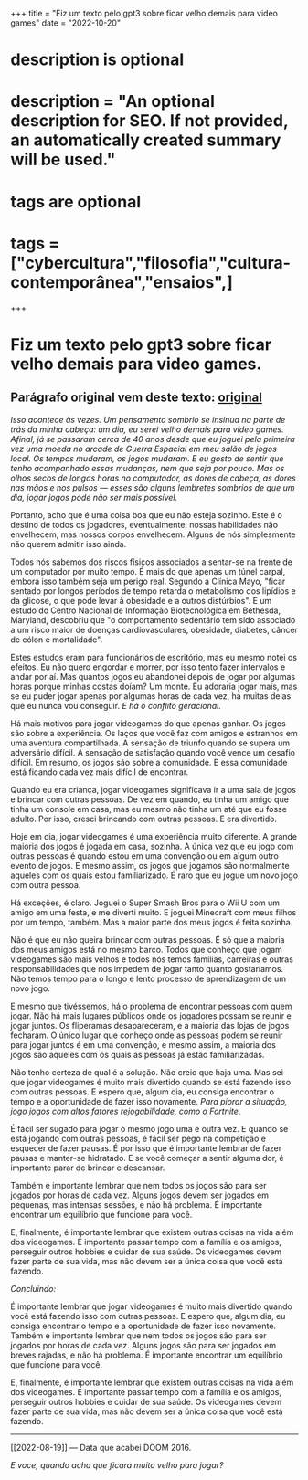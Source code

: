 +++
title = "Fiz um texto pelo gpt3 sobre ficar velho demais para video games"
date = "2022-10-20"
#
#
# description is optional
#
# description = "An optional description for SEO. If not provided, an automatically created summary will be used."

#
# tags are optional
#
# tags = ["cybercultura","filosofia","cultura-contemporânea","ensaios",]

+++

# Fiz um texto pelo gpt3 sobre ficar velho demais para video games.
## Parágrafo original vem deste texto: [original](https://www.reddit.com/r/patientgamers/comments/qj6wbk/doom_2016_made_me_feel_like_an_old_man/)

*Isso acontece às vezes. Um pensamento sombrio se insinua na parte de trás da minha cabeça: um dia, eu serei velho demais para vídeo games. Afinal, já se passaram cerca de 40 anos desde que eu joguei pela primeira vez uma moeda no arcade de Guerra Espacial em meu salão de jogos local. Os tempos mudaram, os jogos mudaram. E eu gosto de sentir que tenho acompanhado essas mudanças, nem que seja por pouco. Mas os olhos secos de longas horas no computador, as dores de cabeça, as dores nas mãos e nos pulsos — esses são alguns lembretes sombrios de que um dia, jogar jogos pode não ser mais possível.*

Portanto, acho que é uma coisa boa que eu não esteja sozinho. Este é o destino de todos os jogadores, eventualmente: nossas habilidades não envelhecem, mas nossos corpos envelhecem. Alguns de nós simplesmente não querem admitir isso ainda.

Todos nós sabemos dos riscos físicos associados a sentar-se na frente de um computador por muito tempo. É mais do que apenas um túnel carpal, embora isso também seja um perigo real. Segundo a Clínica Mayo, "ficar sentado por longos períodos de tempo retarda o metabolismo dos lipídios e da glicose, o que pode levar à obesidade e a outros distúrbios". E um estudo do Centro Nacional de Informação Biotecnológica em Bethesda, Maryland, descobriu que "o comportamento sedentário tem sido associado a um risco maior de doenças cardiovasculares, obesidade, diabetes, câncer de cólon e mortalidade".

Estes estudos eram para funcionários de escritório, mas eu mesmo notei os efeitos. Eu não quero engordar e morrer, por isso tento fazer intervalos e andar por aí. Mas quantos jogos eu abandonei depois de jogar por algumas horas porque minhas costas doíam? Um monte. Eu adoraria jogar mais, mas se eu puder jogar apenas por algumas horas de cada vez, há muitas delas que eu nunca vou conseguir. *E há o conflito geracional.*

Há mais motivos para jogar videogames do que apenas ganhar. Os jogos são sobre a experiência. Os laços que você faz com amigos e estranhos em uma aventura compartilhada. A sensação de triunfo quando se supera um adversário difícil. A sensação de satisfação quando você vence um desafio difícil. Em resumo, os jogos são sobre a comunidade. E essa comunidade está ficando cada vez mais difícil de encontrar.

Quando eu era criança, jogar videogames significava ir a uma sala de jogos e brincar com outras pessoas. De vez em quando, eu tinha um amigo que tinha um console em casa, mas eu mesmo não tinha um até que eu fosse adulto. Por isso, cresci brincando com outras pessoas. E era divertido.

Hoje em dia, jogar videogames é uma experiência muito diferente. A grande maioria dos jogos é jogada em casa, sozinha. A única vez que eu jogo com outras pessoas é quando estou em uma convenção ou em algum outro evento de jogos. E mesmo assim, os jogos que jogamos são normalmente aqueles com os quais estou familiarizado. É raro que eu jogue um novo jogo com outra pessoa.

Há exceções, é claro. Joguei o Super Smash Bros para o Wii U com um amigo em uma festa, e me diverti muito. E joguei Minecraft com meus filhos por um tempo, também. Mas a maior parte dos meus jogos é feita sozinha.

Não é que eu não queira brincar com outras pessoas. É só que a maioria dos meus amigos está no mesmo barco. Todos que conheço que jogam videogames são mais velhos e todos nós temos famílias, carreiras e outras responsabilidades que nos impedem de jogar tanto quanto gostaríamos. Não temos tempo para o longo e lento processo de aprendizagem de um novo jogo.

E mesmo que tivéssemos, há o problema de encontrar pessoas com quem jogar. Não há mais lugares públicos onde os jogadores possam se reunir e jogar juntos. Os fliperamas desapareceram, e a maioria das lojas de jogos fecharam. O único lugar que conheço onde as pessoas podem se reunir para jogar juntos é em uma convenção, e mesmo assim, a maioria dos jogos são aqueles com os quais as pessoas já estão familiarizadas.

Não tenho certeza de qual é a solução. Não creio que haja uma. Mas sei que jogar videogames é muito mais divertido quando se está fazendo isso com outras pessoas. E espero que, algum dia, eu consiga encontrar o tempo e a oportunidade de fazer isso novamente. *Para piorar a situação, jogo jogos com altos fatores rejogabilidade, como o Fortnite*. 

É fácil ser sugado para jogar o mesmo jogo uma e outra vez. E quando se está jogando com outras pessoas, é fácil ser pego na competição e esquecer de fazer pausas. É por isso que é importante lembrar de fazer pausas e manter-se hidratado. E se você começar a sentir alguma dor, é importante parar de brincar e descansar.

Também é importante lembrar que nem todos os jogos são para ser jogados por horas de cada vez. Alguns jogos devem ser jogados em pequenas, mas intensas sessões, e não há problema. É importante encontrar um equilíbrio que funcione para você.

E, finalmente, é importante lembrar que existem outras coisas na vida além dos videogames. É importante passar tempo com a família e os amigos, perseguir outros hobbies e cuidar de sua saúde. Os videogames devem fazer parte de sua vida, mas não devem ser a única coisa que você está fazendo.

*Concluindo:*

É importante lembrar que jogar videogames é muito mais divertido quando você está fazendo isso com outras pessoas. E espero que, algum dia, eu consiga encontrar o tempo e a oportunidade de fazer isso novamente.
Também é importante lembrar que nem todos os jogos são para ser jogados por horas de cada vez. Alguns jogos são para ser jogados em breves rajadas, e não há problema. É importante encontrar um equilíbrio que funcione para você.

E, finalmente, é importante lembrar que existem outras coisas na vida além dos videogames. É importante passar tempo com a família e os amigos, perseguir outros hobbies e cuidar de sua saúde. Os videogames devem fazer parte de sua vida, mas não devem ser a única coisa que você está fazendo.

---

[[2022-08-19]] — Data que acabei DOOM 2016.

*E voce, quando acha que ficara muito velho para jogar?*
